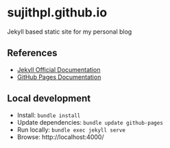 # sujithpl.github.io
Jekyll based static site for my personal blog

## References
- [Jekyll Official Documentation](https://jekyllrb.com/docs/)
- [GitHub Pages Documentation](https://docs.github.com/en/pages/setting-up-a-github-pages-site-with-jekyll/testing-your-github-pages-site-locally-with-jekyll#keeping-your-site-up-to-date-with-the-github-pages-gem)

## Local development
- Install: `bundle install`
- Update dependencies: `bundle update github-pages`
- Run locally: `bundle exec jekyll serve`
- Browse: http://localhost:4000/
